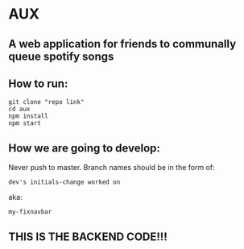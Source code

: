 # AUX

## A web application for friends to communally queue spotify songs

## How to run:

	git clone "repo link"
	cd aux
	npm install
	npm start

## How we are going to develop:

Never push to master.  Branch names should be in the form of: 
	
	dev's initials-change worked on

aka:

	my-fixnavbar

## THIS IS THE BACKEND CODE!!!